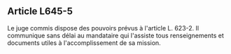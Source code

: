 Article L645-5
----
Le juge commis dispose des pouvoirs prévus à l'article L. 623-2. Il communique
sans délai au mandataire qui l'assiste tous renseignements et documents utiles à
l'accomplissement de sa mission.
